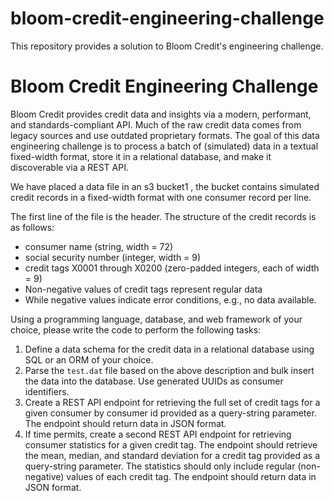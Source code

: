 # bloom-credit-engineering-challenge
This repository provides a solution to Bloom Credit's engineering challenge.

# ​Bloom Credit Engineering Challenge
Bloom Credit provides credit data and insights via a modern, performant, and standards-compliant API. Much of the raw credit data comes from legacy sources and use outdated proprietary formats. The goal of this data engineering challenge is to process a batch of (simulated) data in a textual fixed-width format, store it in a relational database, and make it discoverable via a REST API.

We have placed a data file in an s3 bucket1​ ​, the bucket contains simulated credit records in a fixed-width format with one consumer record per line.

The first line of the file is the header. The structure of the credit records is as follows:

* consumer name (string, width = 72)
* social security number (integer, width = 9)
* credit tags X0001 through X0200 (zero-padded integers, each of width = 9)
* Non-negative values of credit tags represent regular data
* While negative values indicate error conditions, e.g., no data available.

Using a programming language, database, and web framework of your choice, please write the code to perform the following tasks:

1. Define a data schema for the credit data in a relational database using SQL or an ORM of your choice.
2. Parse the `test.dat` file based on the above description and bulk insert the data into the database. Use generated UUIDs as consumer identifiers.
3. Create a REST API endpoint for retrieving the full set of credit tags for a given consumer by consumer id provided as a query-string parameter. The endpoint should return data in JSON format.
4. If time permits, create a second REST API endpoint for retrieving consumer statistics for a given credit tag. The endpoint should retrieve the mean, median, and standard deviation for a credit tag provided as a query-string parameter. The statistics should only include regular (non-negative) values of each credit tag. The endpoint should return data in JSON format.